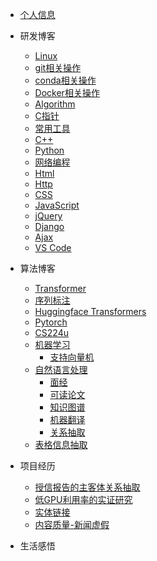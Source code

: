 * [个人信息](README)

* 研发博客
    * [Linux](Linux/README) 
    * [git相关操作](git/README)
    * [conda相关操作](conda/README)
    * [Docker相关操作](Docker/README)
    * [Algorithm](Algorithm/README)
    * [C指针](C/c语言指针探秘)
    * [常用工具](tool/README)
    * [C++](CPP/README)
    * [Python](Python/python)
    * [网络编程](Socket/README)
    * [Html](Html/README)
    * [Http](Http/README)
    * [CSS](CSS/README)
    * [JavaScript](JavaScript/README)
    * [jQuery](jQuery/README)
    * [Django](Django/README)
    * [Ajax](Ajax/README)
    * [VS Code](VScode/README)
    
* 算法博客
    * [Transformer](Transformer/Transformer.md)
    * [序列标注](nlp/seq_label)
    * [Huggingface Transformers](Transformers/README)
    * [Pytorch](pytorch/README)
    * [CS224u](cs224u/README)
    * [机器学习](ml/)
        * [支持向量机](ml/svm/svm.md)
    * [自然语言处理](nlp/)
        * [面经](nlp/experience/README)
        * [可读论文](nlp/paper/README)
        * [知识图谱](nlp/kg/kg.md)
        * [机器翻译](nlp/nmt/README.md)
        * [关系抽取](nlp/multi_rel/多重关系抽取.md)
    * [表格信息抽取](table/README)
    
* 项目经历
    * [授信报告的主客体关系抽取](sxbg/README)
    * [低GPU利用率的实证研究](GPUUtil/README)
    * [实体链接](entitylinking/README)
    * [内容质量-新闻虚假](fakenews/README)
    
* 生活感悟